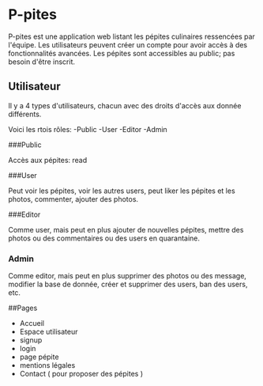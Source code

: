 # P-pites


P-pites est une application web listant les pépites culinaires ressencées par l'équipe.
Les utilisateurs peuvent créer un compte pour avoir accès à des fonctionnalités avancées.
Les pépites sont accessibles au public; pas besoin d'être inscrit.


## Utilisateur

Il y a 4 types d'utilisateurs, chacun avec des droits d'accès aux donnée différents.

Voici les rtois rôles:
    -Public
    -User
    -Editor
    -Admin

###Public

Accès aux pépites: read

###User

Peut voir les pépites, voir les autres users, peut liker les pépites et les photos, commenter, ajouter des photos.

###Editor

Comme user, mais peut en plus ajouter de nouvelles pépites, mettre des photos ou des commentaires ou des users en quarantaine.

### Admin

Comme editor, mais peut en plus supprimer des photos ou des message, modifier la base de donnée, créer et supprimer des users, ban des users, etc.



##Pages

- Accueil
- Espace utilisateur
- signup
- login
- page pépite
- mentions légales
- Contact ( pour proposer des pépites )